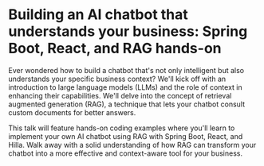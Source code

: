 # Building an AI chatbot that understands your business: Spring Boot, React, and RAG hands-on

Ever wondered how to build a chatbot that's not only intelligent but also understands your specific business context? We'll kick off with an introduction to large language models (LLMs) and the role of context in enhancing their capabilities. We'll delve into the concept of retrieval augmented generation (RAG), a technique that lets your chatbot consult custom documents for better answers.

This talk will feature hands-on coding examples where you'll learn to implement your own AI chatbot using RAG with Spring Boot, React, and Hilla. Walk away with a solid understanding of how RAG can transform your chatbot into a more effective and context-aware tool for your business.
